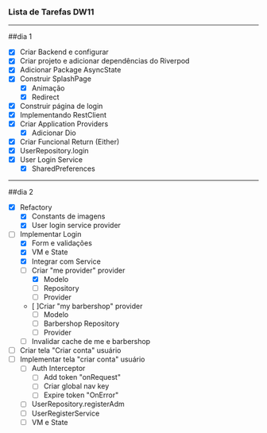 ### Lista de Tarefas DW11
---
##dia 1

- [x] Criar Backend e configurar 
- [x] Criar projeto e adicionar dependências do Riverpod 
- [x] Adicionar Package AsyncState
- [x] Construir SplashPage
  - [x] Animação
  - [x] Redirect
- [x] Construir página de login 
- [x] Implementando RestClient 
- [x] Criar Application Providers
  - [x] Adicionar Dio 
- [x] Criar Funcional Return (Either) 
- [x] UserRepository.login 
- [x] User Login Service 
  - [x] SharedPreferences 

---
##dia 2

- [x] Refactory
  - [x] Constants de imagens
  - [x] User login service provider
- [ ] Implementar Login
  - [x] Form e validações
  - [x] VM e State
  - [x] Integrar com Service
  - [ ] Criar "me provider" provider
    - [x] Modelo
    - [ ] Repository
    - [ ] Provider
  - [ ]Criar "my barbershop" provider
    - [ ] Modelo
    - [ ] Barbershop Repository
    - [ ] Provider
  - [ ] Invalidar cache de me e barbershop
- [ ] Criar tela "Criar conta" usuário       
- [ ] Implementar tela "criar conta" usuário
  - [ ] Auth Interceptor
    - [ ] Add token "onRequest"
    - [ ] Criar global nav key
    - [ ] Expire token "OnError" 
  - [ ] UserRepository.registerAdm
  - [ ] UserRegisterService
  - [ ] VM e State  